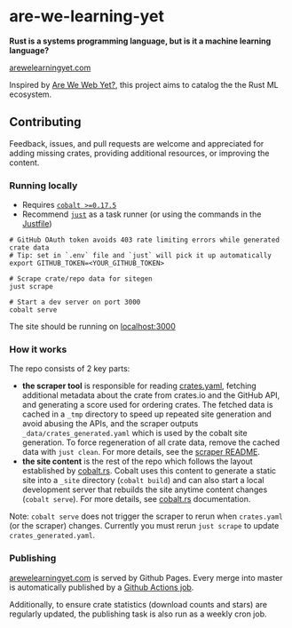 # are-we-learning-yet

**Rust is a systems programming language, but is it a machine learning language?**

[arewelearningyet.com](http://arewelearningyet.com)

Inspired by [Are We Web Yet?](http://arewewebyet.org/), this project aims to catalog the the Rust ML ecosystem.

## Contributing

Feedback, issues, and pull requests are welcome and appreciated for adding missing crates,
providing additional resources, or improving the content.

### Running locally

- Requires [`cobalt >=0.17.5`](https://cobalt-org.github.io/)
- Recommend [`just`](https://github.com/casey/just) as a task runner (or using the commands in the [Justfile](Justfile))


```
# GitHub OAuth token avoids 403 rate limiting errors while generated crate data
# Tip: set in `.env` file and `just` will pick it up automatically
export GITHUB_TOKEN=<YOUR_GITHUB_TOKEN>

# Scrape crate/repo data for sitegen
just scrape

# Start a dev server on port 3000
cobalt serve
```

The site should be running on [localhost:3000](http://localhost:3000)

### How it works

The repo consists of 2 key parts:
- **the scraper tool** is responsible for reading [crates.yaml](_data/crates.yaml), fetching
additional metadata about the crate from crates.io and the GitHub API, and generating a score used for ordering crates.
The fetched data is cached in a `_tmp` directory to speed up repeated site generation and avoid abusing the APIs,
and the scraper outputs `_data/crates_generated.yaml` which is used by the cobalt site generation. To force regeneration
of all crate data, remove the cached data with `just clean`. For more details, see the [scraper README](_scraper).
- **the site content** is the rest of the repo which follows the layout established by [cobalt.rs](https://cobalt-org.github.io/).
Cobalt uses this content to generate a static site into a `_site` directory (`cobalt build`) and can also start a local development
server that rebuilds the site anytime content changes (`cobalt serve`). For more details, see 
[cobalt.rs](https://cobalt-org.github.io/) documentation.

Note: `cobalt serve` does not trigger the scraper to rerun when `crates.yaml` (or the scraper) changes. Currently you must rerun `just scrape`
to update `crates_generated.yaml`.

### Publishing

[arewelearningyet.com](arewelearningyet.com) is served by Github Pages.
Every merge into master is automatically published by a [Github Actions job](.github/workflows).

Additionally, to ensure crate statistics (download counts and stars)
are regularly updated, the publishing task is also run as a weekly cron job.

